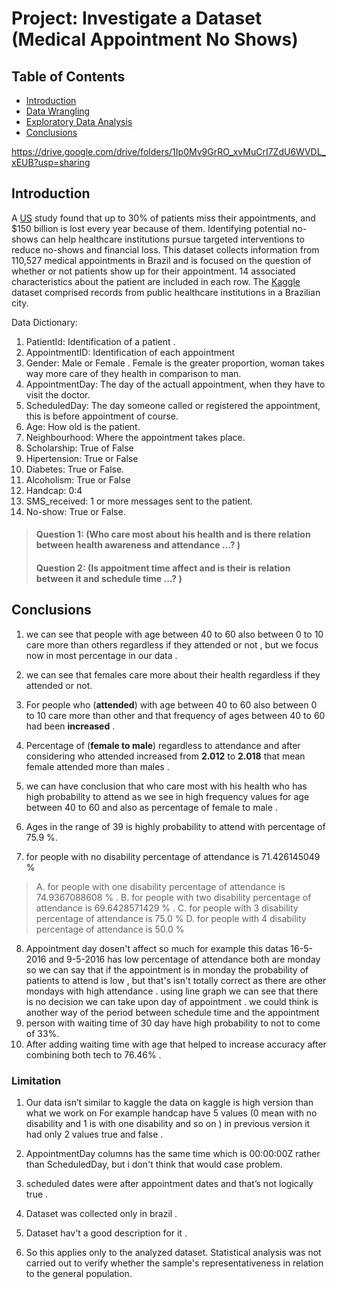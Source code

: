 

# Project: Investigate a Dataset (Medical Appointment No Shows)

## Table of Contents
<ul>
<li><a href="#intro">Introduction</a></li>
<li><a href="#wrangling">Data Wrangling</a></li>
<li><a href="#eda">Exploratory Data Analysis</a></li>
<li><a href="#conclusions">Conclusions</a></li>
</ul>

https://drive.google.com/drive/folders/1Ip0Mv9GrRO_xvMuCrI7ZdU6WVDL_xEUB?usp=sharing


<a id='intro'></a>
## Introduction

A [US](https://www.scisolutions.com/uploads/news/Missed-Appts-Cost-HMT-Article-042617.pdf) study found that up to 30% of patients miss their appointments, and $150 billion is lost every year because of them.
Identifying potential no-shows can help healthcare institutions pursue targeted interventions  to reduce no-shows and financial loss.
This dataset collects information from 110,527 medical appointments in Brazil and is focused on the question of whether or not patients show up for their appointment. 14 associated characteristics about the patient are included in each row.
The [Kaggle](https://www.kaggle.com/joniarroba/noshowappointments#) dataset comprised records from public healthcare institutions in a Brazilian city.

Data Dictionary:
01. PatientId:
Identification of a patient .
02. AppointmentID:
Identification of each appointment
03. Gender:
Male or Female . Female is the greater proportion, woman takes way more care of they health in comparison to man.
04. AppointmentDay:
The day of the actuall appointment, when they have to visit the doctor.
05. ScheduledDay:
The day someone called or registered the appointment, this is before appointment of course.
06. Age:
How old is the patient.
07. Neighbourhood:
Where the appointment takes place.
08. Scholarship:
True of False 
09. Hipertension:
True or False
10. Diabetes:
True or False.
11. Alcoholism:
True or False
12. Handcap:
0:4
13. SMS_received:
1 or more messages sent to the patient.
14. No-show:
True or False.


> ####  Question 1: (Who care most about his health and is there relation between health awareness  and attendance ...? )
> ####  Question 2: (Is  appoitment time affect and is their is relation between it and schedule time  ...? )







<a id='conclusions'></a>
## Conclusions

1.	we can see that people with age between 40 to 60 also between 0 to 10 care more than others regardless if they attended or not , but we focus now in most percentage in our data .
2.	we can see that females care more about their health regardless if they attended or not.
3.	For people who (**attended**)  with age between 40 to 60 also between 0 to 10 care more than other and that frequency of ages between 40 to 60 had been **increased** . 
4.	Percentage of (**female to male**) regardless to attendance  and after considering who attended increased from **2.012** to   **2.018** that mean female attended more than males .
5.	we can have conclusion that who care most with his health who has high probability to attend as we see in high frequency values for age between 40 to 60 and also as percentage of female to male .
6.	Ages in the range of 39 is highly probability to attend with percentage of 75.9 %.

7.	for people with no disability percentage of attendance is 71.426145049 % 

> A. for people with one disability percentage of attendance is 74.9367088608 % .
> B. for people with two disability percentage of attendance is 69.6428571429 % .
> C. for people with 3 disability percentage of attendance is 75.0 %
> D. for people with 4 disability percentage of attendance is 50.0 %

8.	Appointment day dosen't affect so much  for example this datas 16-5-2016 and 9-5-2016  has low percentage of attendance  both are monday so we can say that if the appointment is in monday the probability of patients to attend is low , but that's isn't totally correct as there are other mondays with high attendance . using line graph we can  see that there is no decision we can take upon day of appointment . we could think is another way of the period between schedule time and the appointment  
9.	person with waiting time of 30 day have high probability to not to come of 33%.
10.	After adding waiting time with age that helped to increase accuracy after combining both tech to 76.46% .










### Limitation 
1.	Our data isn’t similar to kaggle the data on kaggle is high version than what we work on For example handcap have 5 values (0 mean with no disability and 1 is with one disability and so on ) in previous version it had only  2 values true and false .

2.	AppointmentDay columns has the same time which is 00:00:00Z rather than ScheduledDay, but i don't think that would case problem.

3.	scheduled dates were after appointment dates and that’s not logically  true . 
4. Dataset was collected only in brazil  .
5. Dataset hav't a good description for it . 


5. So this applies only to the analyzed dataset. Statistical analysis was not carried out to verify whether the sample's representativeness in relation to the general population.


